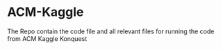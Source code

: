 # ACM-Kaggle
The Repo contain the code file and all relevant files for running the code from ACM Kaggle Konquest
